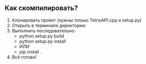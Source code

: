 ## Как скомпилировать?
1. Клонировать проект (нужны только TetrisAPI.cpp и setup.py)
2. Открыть в терминале директорию
3. Выполнить последовательно:
    - python setup.py build
    - python setup.py install
    - ИЛИ
    - pip install .
4. Всё готово!